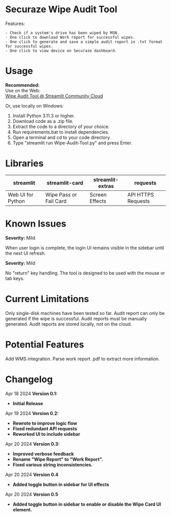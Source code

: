 
# Securaze Wipe Audit Tool
Features:

	- Check if a system's drive has been wiped by MSN.
    - One click to download Work report for successful wipes.
    - One click to generate and save a simple audit report in .txt format for successful wipes.
    - One click to view device on Securaze dashboard.


# Usage
**Recommended:**  
Use on the Web:  
[Wipe Audit Tool @ Streamlit Community Cloud](https://wipecheck.streamlit.app/)

Or, use locally on Windows:

 1. Install Python 3.11.3 or higher.
 2. Download code as a .zip file.
 3. Extract the code to a directory of your choice.
 4. Run requirements.bat to install dependencies.
 5. Open a terminal and cd to your code directory.
 6. Type "streamlit run Wipe-Audit-Tool.py" and press Enter.  
 


# Libraries
|streamlit|streamlit-card|streamlit-extras|requests|
|--|--|--|--|
|Web UI for Python|Wipe Pass or Fail Card|Screen Effects| API HTTPS Requests|
# Known Issues
**Severity:** Mild  

When user login is complete, the login UI remains visible in the sidebar until the next UI refresh.

**Severity:** Mild  

No "return" key handling. The tool is designed to be used with the mouse or tab keys.
# Current Limitations
Only single-disk machines have been tested so far.
Audit report can only be generated if the wipe is successful.
Audit reports must be manually generated.
Audit reports are stored locally, not on the cloud.
# Potential Features
Add WMS integration.
Parse work report .pdf to extract more information.
# Changelog
Apr 18 2024 **Version 0.1:**

 - **Initial Release**

Apr 19 2024 **Version 0.2:**
 - **Rewrote to improve logic flow**
 - **Fixed redundant API requests**
 - **Reworked UI to include sidebar**
 
 Apr 20 2024 **Version 0.3:**
 - **Improved verbose feedback**
 - **Rename "Wipe Report" to "Work Report".**
 - **Fixed various string inconsistencies.**

Apr 20 2024 **Version 0.4**
- **Added toggle button in sidebar for UI effects**

Apr 20 2024 **Version 0.5**
- **Added toggle button in sidebar to enable or disable the Wipe Card UI element.**